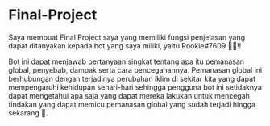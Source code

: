 # Final-Project

Saya membuat Final Project saya yang memiliki fungsi penjelasan yang dapat ditanyakan kepada bot yang saya miliki, yaitu Rookie#7609 🤖✨!!

Bot ini dapat menjawab pertanyaan singkat tentang apa itu pemanasan global, penyebab, dampak serta cara pencegahannya. Pemanasan global ini berhubungan dengan terjadinya perubahan iklim di sekitar kita yang dapat mempengaruhi kehidupan sehari-hari sehingga pengguna bot ini setidaknya dapat mengetahui apa saja yang dapat mereka lakukan untuk mencegah tindakan yang dapat memicu pemanasan global yang sudah terjadi hingga sekarang 🌱.
